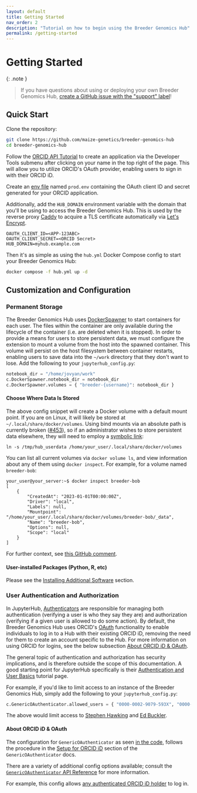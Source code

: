 ```yaml
---
layout: default
title: Getting Started
nav_order: 2
description: "Tutorial on how to begin using the Breeder Genomics Hub"
permalink: /getting-started
---
```


# Getting Started

{: .note }
> If you have questions about using or deploying your own Breeder Genomics Hub, [create a GitHub issue with the "support" label](https://github.com/maize-genetics/breeder-genomics-hub/issues/new?labels=support)!

## Quick Start
Clone the repository:
```bash
git clone https://github.com/maize-genetics/breeder-genomics-hub
cd breeder-genomics-hub
```

Follow the [ORCID API Tutorial](https://info.orcid.org/documentation/api-tutorials/api-tutorial-get-and-authenticated-orcid-id/) to create an application via the Developer Tools submenu after clicking on your name in the top right of the page. This will allow you to utilize ORCID's OAuth provider, enabling users to sign in with their ORCID iD.

Create an [env file](https://docs.docker.com/compose/environment-variables/env-file/) named `prod.env` containing the OAuth client ID and secret generated for your ORCID application.

Additionally, add the `HUB_DOMAIN` environment variable with the domain that you'll be using to access the Breeder Genomics Hub. This is used by the reverse proxy [Caddy](https://caddyserver.com/) to acquire a TLS certificate automatically via [Let's Encrypt](https://letsencrypt.org/).
```
OAUTH_CLIENT_ID=<APP-123ABC>
OAUTH_CLIENT_SECRET=<ORCID Secret>
HUB_DOMAIN=myhub.example.com
```

Then it's as simple as using the `hub.yml` Docker Compose config to start your Breeder Genomics Hub:

```bash
docker compose -f hub.yml up -d
```

## Customization and Configuration
### Permanent Storage
The Breeder Genomics Hub uses [DockerSpawner](https://github.com/jupyterhub/dockerspawner) to start containers for each user. The files within the container are only available during the lifecycle of the container (i.e. are deleted when it is stopped). In order to provide a means for users to store persistent data, we must configure the extension to mount a volume from the host into the spawned container. This volume will persist on the host filesystem between container restarts, enabling users to save data into the `~/work` directory that they don't want to lose. Add the following to your `jupyterhub_config.py`:
```python
notebook_dir = "/home/jovyan/work"
c.DockerSpawner.notebook_dir = notebook_dir
c.DockerSpawner.volumes = { "breeder-{username}": notebook_dir }
```

#### **Choose Where Data Is Stored**
The above config snippet will create a Docker volume with a default mount point. If you are on Linux, it will likely be stored at `~/.local/share/docker/volumes`. Using bind mounts via an absolute path is currently broken ([#453](https://github.com/jupyterhub/dockerspawner/issues/453)), so if an administrator wishes to store persistent data elsewhere, they will need to employ a [symbolic link](https://en.wikipedia.org/wiki/Symbolic_link):

```console
ln -s /tmp/hub_userdata /home/your_user/.local/share/docker/volumes
```

You can list all current volumes via `docker volume ls`, and view information about any of them using `docker inspect`. For example, for a volume named `breeder-bob`:

```console
your_user@your_server:~$ docker inspect breeder-bob
[
    {
        "CreatedAt": "2023-01-01T00:00:00Z",
        "Driver": "local",
        "Labels": null,
        "Mountpoint": "/home/your_user/.local/share/docker/volumes/breeder-bob/_data",
        "Name": "breeder-bob",
        "Options": null,
        "Scope": "local"
    }
]
```

For further context, see [this GitHub comment](https://github.com/jupyterhub/dockerspawner/issues/453#issuecomment-1665871467).

#### **User-installed Packages (Python, R, etc)**
Please see the [Installing Additional Software](/software#installing-additional-software) section.

### User Authentication and Authorization
In JupyterHub, [Authenticators](https://jupyterhub.readthedocs.io/en/stable/reference/authenticators.html) are responsible for managing both authentication (verifying a user is who they say they are) and authorization (verifying if a given user is allowed to do some action). By default, the Breeder Genomics Hub uses ORCID's [OAuth](https://en.wikipedia.org/wiki/OAuth) functionality to enable individuals to log in to a Hub with their existing ORCID iD, removing the need for them to create an account specific to the Hub. For more information on using ORCID for logins, see the below subsection [About ORCID iD & OAuth](#about-orcid-id--oauth).

The general topic of authentication and authorization has security implications, and is therefore outside the scope of this documentation. A good starting point for JupyterHub specifically is their [Authentication and User Basics](https://jupyterhub.readthedocs.io/en/stable/tutorial/getting-started/authenticators-users-basics.html) tutorial page.

For example, if you'd like to limit access to an instance of the Breeder Genomics Hub, simply add the following to your `jupyterhub_config.py`:
```python
c.GenericOAuthenticator.allowed_users = { "0000-0002-9079-593X", "0000-0002-3100-371X" }
```

The above would limit access to [Stephen Hawking](https://orcid.org/0000-0002-9079-593X) and [Ed Buckler](https://orcid.org/0000-0002-3100-371X).

#### **About ORCID iD & OAuth**
The configuration for `GenericOAuthenticator` as seen [in the code](https://github.com/maize-genetics/breeder-genomics-hub/blob/main/jupyterhub_config.py#L31-L39), follows the procedure in the [Setup for ORCID iD](https://oauthenticator.readthedocs.io/en/latest/tutorials/provider-specific-setup/providers/generic.html#setup-for-orcid-id) section of the `GenericOAuthenticator` docs.

There are a variety of additional config options available; consult the [`GenericOAuthenticator` API Reference](https://oauthenticator.readthedocs.io/en/latest/reference/api/gen/oauthenticator.generic.html) for more information.

For example, this config allows [any authenticated ORCID iD holder](https://github.com/maize-genetics/breeder-genomics-hub/blob/main/example/example_config.py#L44) to log in.
